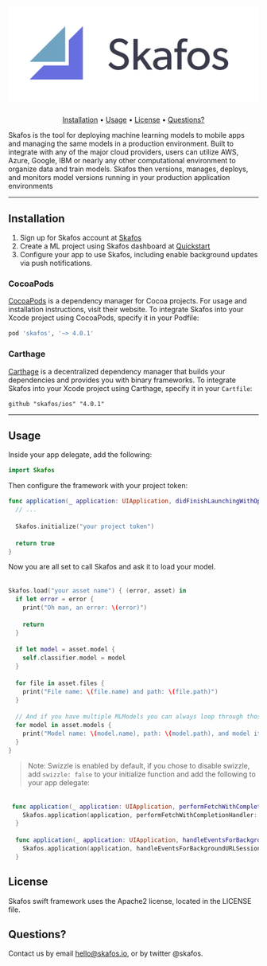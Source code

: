 <h1 align="center">
<img src="images/skafos_horizontal_on_white.png">
</h1>

<p align="center">
    <a href="#installation">Installation</a>
  • <a href="#usage">Usage</a>
  • <a href="#license">License</a>
  • <a href="#questions">Questions?</a>
</p>

Skafos is the tool for deploying machine learning models to mobile apps and managing the same models in a production environment. Built to integrate with any of the major cloud providers, users can utilize AWS, Azure, Google, IBM or nearly any other computational environment to organize data and train models. Skafos then versions, manages, deploys, and monitors model versions running in your production application environments

---

## Installation

1. Sign up for Skafos account at [Skafos](https://skafos.io)
2. Create a ML project using Skafos dashboard at [Quickstart](http://dashboard.metismachine.io/quickstart/project)
3. Configure your app to use Skafos, including enable background updates via push notifications.

### CocoaPods
[CocoaPods](https://cocoapods.org) is a dependency manager for Cocoa projects. For usage and installation instructions, visit their website. 
To integrate Skafos into your Xcode project using CocoaPods, specify it in your Podfile:

```ruby
pod 'skafos', '~> 4.0.1'
```

### Carthage
[Carthage](https://github.com/Carthage/Carthage) is a decentralized dependency manager that builds your dependencies and provides you with binary frameworks. 
To integrate Skafos into your Xcode project using Carthage, specify it in your `Cartfile`:

```ogdl
github "skafos/ios" "4.0.1"
```

---

## Usage
Inside your app delegate, add the following:

```swift
import Skafos
```

Then configure the framework with your project token:

```swift
func application(_ application: UIApplication, didFinishLaunchingWithOptions launchOptions: [UIApplication.LaunchOptionsKey: Any]?) -> Bool {
  // ...

  Skafos.initialize("your project token")

  return true
}
```

Now you are all set to call Skafos and ask it to load your model.

```swift

Skafos.load("your asset name") { (error, asset) in
  if let error = error {
    print("Oh man, an error: \(error)")

    return
  }

  if let model = asset.model {
    self.classifier.model = model
  }

  for file in asset.files {
    print("File name: \(file.name) and path: \(file.path)")
  }

  // And if you have multiple MLModels you can always loop through those too:
  for model in asset.models {
    print("Model name: \(model.name), path: \(model.path), and model itself: \(model.model)")
  }
}

```


>
> Note: Swizzle is enabled by default, if you chose to disable swizzle, add `swizzle: false` to your initialize function and add the following to your app delegate:
>

```swift

 func application(_ application: UIApplication, performFetchWithCompletionHandler completionHandler: @escaping (UIBackgroundFetchResult) -> Void) {
    Skafos.application(application, performFetchWithCompletionHandler: completionHandler)
  }

  func application(_ application: UIApplication, handleEventsForBackgroundURLSession identifier: String, completionHandler: @escaping () -> Void) {
    Skafos.application(application, handleEventsForBackgroundURLSession: identifier, completionHandler: completionHandler)
  }

```


## License

Skafos swift framework uses the Apache2 license, located in the LICENSE file.

## Questions?

Contact us by email <a href="mailto:..">hello@skafos.io</a>, or by twitter @skafos.
